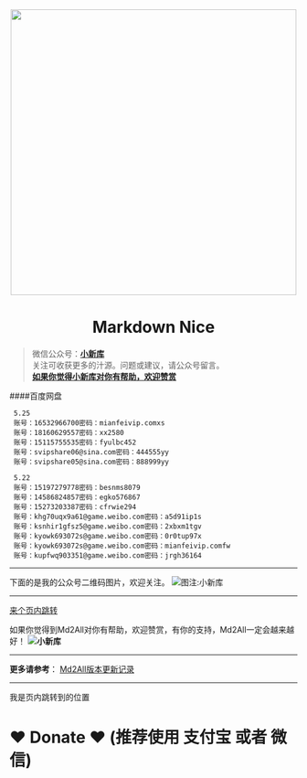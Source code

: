 <div align="center">
<a href="https://mdnice.com">
<img width="500" src="https://imgkr.cn-bj.ufileos.com/b4c806dd-caa2-43f4-82d9-796ce6716267.svg"/>
</a>
</div>
<h1 align="center">Markdown Nice</h1>

>微信公众号：**[小新库](#jump_10)**  
关注可收获更多的汁源。问题或建议，请公众号留言。  
**[如果你觉得小新库对你有帮助，欢迎赞赏](#jump_20)**


####百度网盘

```
 5.25
 账号：16532966700密码：mianfeivip.comxs
 账号：18160629557密码：xx2580
 账号：15115755535密码：fyulbc452
 账号：svipshare06@sina.com密码：444555yy
 账号：svipshare05@sina.com密码：888999yy
  
 5.22
 账号：15197279778密码：besnms8079
 账号：14586824857密码：egko576867
 账号：15273203387密码：cfrwie294
 账号：khg70uqx9a61@game.weibo.com密码：a5d91ip1s
 账号：ksnhir1gfsz5@game.weibo.com密码：2xbxm1tgv
 账号：kyowk693072s@game.weibo.com密码：0r0tup97x
 账号：kyowk693072s@game.weibo.com密码：mianfeivip.comfw
 账号：kupfwq903351@game.weibo.com密码：jrgh36164
```

***

下面的是我的公众号二维码图片，欢迎关注。
![图注:小新库](https://s1.ax1x.com/2020/05/15/Ysg6dH.jpg) 

***

<a href="#jump_2">来个页内跳转</a>


如果你觉得到Md2All对你有帮助，欢迎赞赏，有你的支持，Md2All一定会越来越好！
**![小新库](https://s1.ax1x.com/2020/05/26/tiVwse.png)**

***

**更多请参考**：
[Md2All版本更新记录](https://www.cnblogs.com/garyyan/p/9238405.html)

***
<a id="jump_2">我是页内跳转到的位置</a>
[^10]: 注脚跳转位置
111

# ❤ Donate ❤ (推荐使用 支付宝 或者 微信)
 
